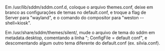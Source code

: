 Em /usr/lib/sddm/sddm.conf.d, coloque o arquivo themes.conf, deixe em branco as configurações de temas no default.conf, e troque a flag de Server para "wayland", e o comando do compositor para "weston --shell=kiosk".

Em /usr/share/sddm/themes/silent/, mude o arquivo de tema do sddm em metadata.desktop, comentando a linha "; ConfigFile = default conf", e descomentando algum outro tema diferente do default.conf (ex. silvia.conf).